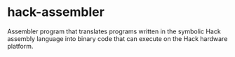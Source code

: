 # hack-assembler
Assembler program that translates programs written in the symbolic Hack assembly language into binary code that can execute on the Hack hardware platform.
